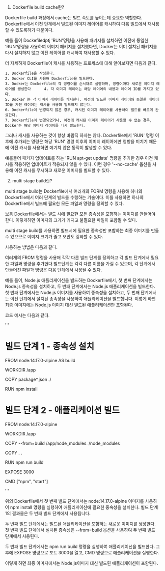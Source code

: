 1. Dockerfile build cache란?

Dockerfile build 과정에서 cache는 빌드 속도를 높이는데 중요한 역할한다. Dockerfile에서 이전 단계에서 빌드된 이미지 레이어를 캐시하여 다음 빌드에서 재사용할 수 있도록하기 때문이다. 

예를 들어 Dockefiledptj 'RUN'명령을 사용해 패키지를 설치하면 이전에 동일한 'RUN'명령을 사용하여 이미지 패키지를 설치했다면, Docker는 이미 설치된 패키지를 다시 설치하지 않고 이전 레이어를 캐시하여 재사용할 수 있다. 

더 자세하게 Dockerfile이 캐시를 사용하는 프로세스에 대해 알아보자면 다음과 같다. 

	1. Dockerfile을 작성한다.
	2. Docker CLI를 사용해 Dockerfile을 빌드한다. 
	3. Docker는 Dockerfile의 각 명령어를 순서대로 실행하며, 명령어마다 새로운 이미지 레이어를 생성한다	  4. 각 이미지 레이어는 해당 레이어의 내용과 레이어 ID를 가지고 있다. 
	5. Docker 는 각 이미지 레이어를 캐시한다. 이전에 빌드한 이미지 레이어와 동일한 레이어 ID를 가진 레이어는 캐시를 사용해 빌드하지 않는다. 
	6. Dockerfile이 변경되지 않은 경우, 캐시된 이미지 레이어를 사용하여 빌드를 빠르게 완료한다. 
	7. Dockerfile이 변경되었거나, 이전에 캐시된 이미지 레이어가 사용할 수 없는 경우, Docker는 해당 이미지 레이어를 다시 빌드한다. 

그러나 캐시를 사용하는 것이 항상 바람직 하지는 않다. Dockerfile에서 'RUN' 명령 이후에 추가되는 명령은 해당 'RUN' 명령 이후의 이미지 레이어에만 영향을 미치기 때문에 이전 캐시를 사용하면 예기치 않은 동작이 발생할 수 있다. 

예를들어 패키지 업데이트를 하는 'RUN apt-get update' 명령을 추가한 경우 이전 캐시를 적용하면 업데이트가 적용되지 않을 수 있다. 이런 경우 '--no-cache' 옵션을 사용해 이전 캐시를 무시하고 새로운 이미지를 빌드할 수 있다.


2. multi stage build란?

multi stage build는 Dockerfile에서 여러개의 FORM 명령을 사용해 하나의 Dockerfile에서 여러 단계의 빌드를 수행하는 기술이다. 이를 사용하면 하나의 Dockerfile에서 빌드에 필요한 모든 파일과 명령을 정의할 수 있다. 

보통 Dockerfile에서는 빌드 시에 필요한 모든 종속성을 포함하는 이미지를 만들어야 한다. 이렇게하면 이미지의 크기가 커지고 불필요한 파일이 포함될 수 있다. 

multi stage build를 사용하면 빌드시에 필요한 종속성만 포함하는 최종 이미지를 만들 수 있으므로 이미지 크기가 줄고 보안도 강화할 수 있다. 

사용하는 방법은 다음과 같다. 

여러개의 FROM 명령을 사용해 각각 다른 빌드 단계를 정의하고 각 빌드 단계에서 필요한 파일과 명령을 추가한다.빌드단계는 각각 다른 이름을 가질 수 있으며, 각 단계에서 만들어진 파일과 명령은 다음 단계에서 사용될 수 있다. 

예를 들어, Node.js 애플리케이션을 빌드하는 Dockerfile에서, 첫 번째 단계에서는 Node.js 종속성을 설치하고, 두 번째 단계에서는 Node.js 애플리케이션을 빌드한다.  첫 번째 단계에서는 Node.js 이미지를 사용하여 종속성을 설치하고, 두 번째 단계에서는 이전 단계에서 설치된 종속성을 사용하여 애플리케이션을 빌드합니다. 이렇게 하면 최종 이미지에는 Node.js 이미지 대신 빌드된 애플리케이션만 포함된다.

코드 예시는 다음과 같다. 

''' 
# 빌드 단계 1 - 종속성 설치
FROM node:14.17.0-alpine AS build

WORKDIR /app

COPY package*.json ./

RUN npm install

# 빌드 단계 2 - 애플리케이션 빌드
FROM node:14.17.0-alpine

WORKDIR /app

COPY --from=build /app/node_modules ./node_modules

COPY . .

RUN npm run build

EXPOSE 3000

CMD ["npm", "start"]

''' 

위의 Dockerfile에서 첫 번째 빌드 단계에서는 node:14.17.0-alpine 이미지를 사용하여 npm install 명령을 실행하여 애플리케이션에 필요한 종속성을 설치한다.  빌드 단계 1의 결과물은 두 번째 빌드 단계에서 사용됩니다.

두 번째 빌드 단계에서는 빌드된 애플리케이션을 포함하는 새로운 이미지를 생성한다. 첫 번째 빌드 단계에서 설치된 종속성은 --from=build 옵션을 사용하여 두 번째 빌드 단계에서 사용된다.

두 번째 빌드 단계에서는 npm run build 명령을 실행하여 애플리케이션을 빌드한다.  그 후에 EXPOSE 명령으로 포트 3000을 열고, CMD 명령으로 애플리케이션을 실행한다.

이렇게 하면 최종 이미지에서는 Node.js이미지 대신 빌드된 애플리케이션이 포함된다.


